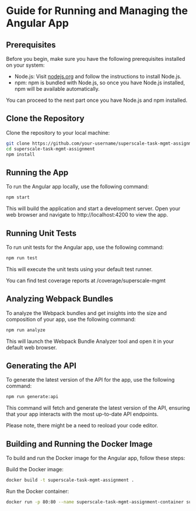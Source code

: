 # Guide for Running and Managing the Angular App

## Prerequisites

Before you begin, make sure you have the following prerequisites installed on your system:

- Node.js: Visit [nodejs.org](https://nodejs.org) and follow the instructions to install Node.js.
- npm: npm is bundled with Node.js, so once you have Node.js installed, npm will be available automatically.

You can proceed to the next part once you have Node.js and npm installed.

## Clone the Repository

Clone the repository to your local machine:

```bash
git clone https://github.com/your-username/superscale-task-mgmt-assignment.git
cd superscale-task-mgmt-assignment
npm install
```

## Running the App

To run the Angular app locally, use the following command:

```bash
npm start
```

This will build the application and start a development server. Open your web browser and navigate to http://localhost:4200 to view the app.

## Running Unit Tests

To run unit tests for the Angular app, use the following command:

```bash
npm run test
```

This will execute the unit tests using your default test runner.

You can find test coverage reports at /coverage/superscale-mgmt

## Analyzing Webpack Bundles

To analyze the Webpack bundles and get insights into the size and composition of your app, use the following command:

```bash
npm run analyze
```

This will launch the Webpack Bundle Analyzer tool and open it in your default web browser.

## Generating the API

To generate the latest version of the API for the app, use the following command:

```bash
npm run generate:api
```

This command will fetch and generate the latest version of the API, ensuring that your app interacts with the most up-to-date API endpoints.

Please note, there might be a need to reoload your code editor.

## Building and Running the Docker Image

To build and run the Docker image for the Angular app, follow these steps:

Build the Docker image:

```bash
docker build -t superscale-task-mgmt-assignment .
```

Run the Docker container:

```bash
docker run -p 80:80 --name superscale-task-mgmt-assignment-container superscale-task-mgmt-assignment
```
